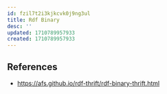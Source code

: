 ```yaml
---
id: fzil7t2i3kjkcvk0j9ng3ul
title: Rdf Binary
desc: ''
updated: 1710789957933
created: 1710789957933
---
```


## References

- https://afs.github.io/rdf-thrift/rdf-binary-thrift.html